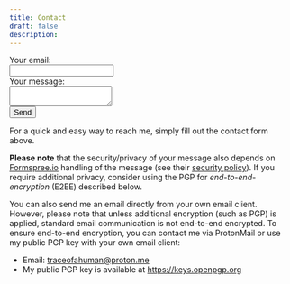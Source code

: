 ```yaml
---
title: Contact
draft: false
description: 
---
```


<form
      action="https://formspree.io/f/myzgvlpa"
      method="POST"
>
  <label>
        Your email:<br />
        <input type="email" name="email">
  </label>
  <label>
        <br />Your message:<br />
        <textarea name="message"></textarea>
  </label>
        <br />
      <!-- your other form fields go here -->
  <button type="submit">Send</button>
</form>

For a quick and easy way to reach me, simply fill out the contact form above. 

**Please note** that the security/privacy of your message also depends on [Formspree.io](https://formspree.io) handling of the message (see their [security policy](https://formspree.io/security/)). If you require additional privacy, consider using the PGP for _end-to-end-encryption_ (E2EE) described below.

You can also send me an email directly from your own email client. However, please note that unless additional encryption (such as PGP) is applied, standard email communication is not end-to-end encrypted. To ensure end-to-end encryption, you can contact me via ProtonMail or use my public PGP key with your own email client:

- Email: traceofahuman@proton.me
- My public PGP key is available at https://keys.openpgp.org 
